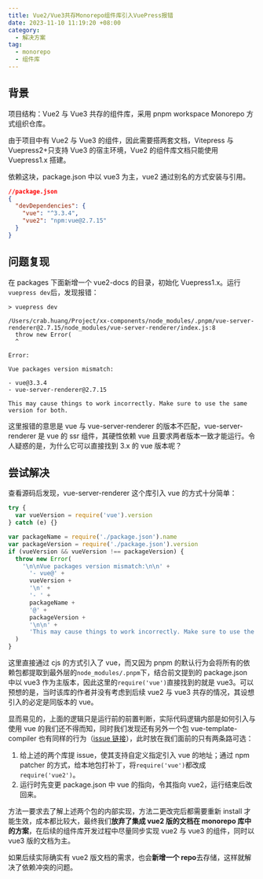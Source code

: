 ```yaml
---
title: Vue2/Vue3共存Monorepo组件库引入VuePress报错
date: 2023-11-10 11:19:20 +08:00
category:
  - 解决方案
tag:
  - monorepo
  - 组件库
---
```


## 背景

项目结构：Vue2 与 Vue3 共存的组件库，采用 pnpm workspace Monorepo 方式组织仓库。

由于项目中有 Vue2 与 Vue3 的组件，因此需要搭两套文档，Vitepress 与 Vuepress2+只支持 Vue3 的宿主环境，Vue2 的组件库文档只能使用 Vuepress1.x 搭建。

依赖这块，package.json 中以 vue3 为主，vue2 通过别名的方式安装与引用。

```json
//package.json
{
  "devDependencies": {
    "vue": "^3.3.4",
    "vue2": "npm:vue@2.7.15"
  }
}
```

## 问题复现

在 packages 下面新增一个 vue2-docs 的目录，初始化 Vuepress1.x。运行`vuepress dev`后，发现报错：

```
> vuepress dev

/Users/crab.huang/Project/xx-components/node_modules/.pnpm/vue-server-renderer@2.7.15/node_modules/vue-server-renderer/index.js:8
  throw new Error(
  ^

Error:

Vue packages version mismatch:

- vue@3.3.4
- vue-server-renderer@2.7.15

This may cause things to work incorrectly. Make sure to use the same version for both.
```

这里报错的意思是 vue 与 vue-server-renderer 的版本不匹配，vue-server-renderer 是 vue 的 ssr 组件，其硬性依赖 vue 且要求两者版本一致才能运行。令人疑惑的是，为什么它可以直接找到 3.x 的 vue 版本呢？

## 尝试解决

查看源码后发现，vue-server-renderer 这个库引入 vue 的方式十分简单：

```javascript
try {
  var vueVersion = require('vue').version
} catch (e) {}

var packageName = require('./package.json').name
var packageVersion = require('./package.json').version
if (vueVersion && vueVersion !== packageVersion) {
  throw new Error(
    '\n\nVue packages version mismatch:\n\n' +
      '- vue@' +
      vueVersion +
      '\n' +
      '- ' +
      packageName +
      '@' +
      packageVersion +
      '\n\n' +
      'This may cause things to work incorrectly. Make sure to use the same version for both.\n'
  )
}
```

这里直接通过 cjs 的方式引入了 vue，而又因为 pnpm 的默认行为会将所有的依赖包都提取到最外层的`node_modules/.pnpm`下，结合前文提到的 package.json 中以 vue3 作为主版本，因此这里的`require('vue')`直接找到的就是 vue3。可以预想的是，当时该库的作者并没有考虑到后续 vue2 与 vue3 共存的情况，其设想引入的必定是同版本的 vue。

显而易见的，上面的逻辑只是运行前的前置判断，实际代码逻辑内部是如何引入与使用 vue 的我们还不得而知，同时我们发现还有另外一个包 vue-template-compiler 也有同样的行为（[issue 链接](https://github.com/vuejs/vue/issues/11828)），此时放在我们面前的只有两条路可选：

1. 给上述的两个库提 issue，使其支持自定义指定引入 vue 的地址；通过 npm patcher 的方式，给本地包打补丁，将`require('vue')`都改成`require('vue2')`。
2. 运行时先变更 package.json 中 vue 的指向，令其指向 vue2，运行结束后改回来。

方法一要求去了解上述两个包的内部实现，方法二更改完后都需要重新 install 才能生效，成本都比较大，最终我们**放弃了集成 vue2 版的文档在 monorepo 库中的方案**，在后续的组件库开发过程中尽量同步实现 vue2 与 vue3 的组件，同时以 vue3 版的文档为主。

如果后续实际确实有 vue2 版文档的需求，也会**新增一个 repo**去存储，这样就解决了依赖冲突的问题。
